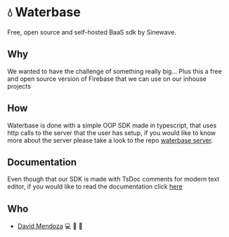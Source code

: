 # :droplet: Waterbase
Free, open source and self-hosted BaaS sdk by Sinewave. 

## Why
We wanted to have the challenge of something really big...
Plus this a free and open source version of Firebase that we can use on our inhouse projects

## How
Waterbase is done with a simple OOP SDK made in typescript, that uses http calls to the server that the user has setup, if you would like to know more about the server please take a look to the repo [waterbase server](https://github.com/sinewtech/waterbase-server).

## Documentation
Even though that our SDK is made with TsDoc comments for modern text editor, 
if you would like to read the documentation click [here](https://github.com/sinewtech/waterbase/tree/develop/docs)

## Who
* [David Mendoza](https://github.com/mendoza) :computer: :book: :triangular_ruler:
